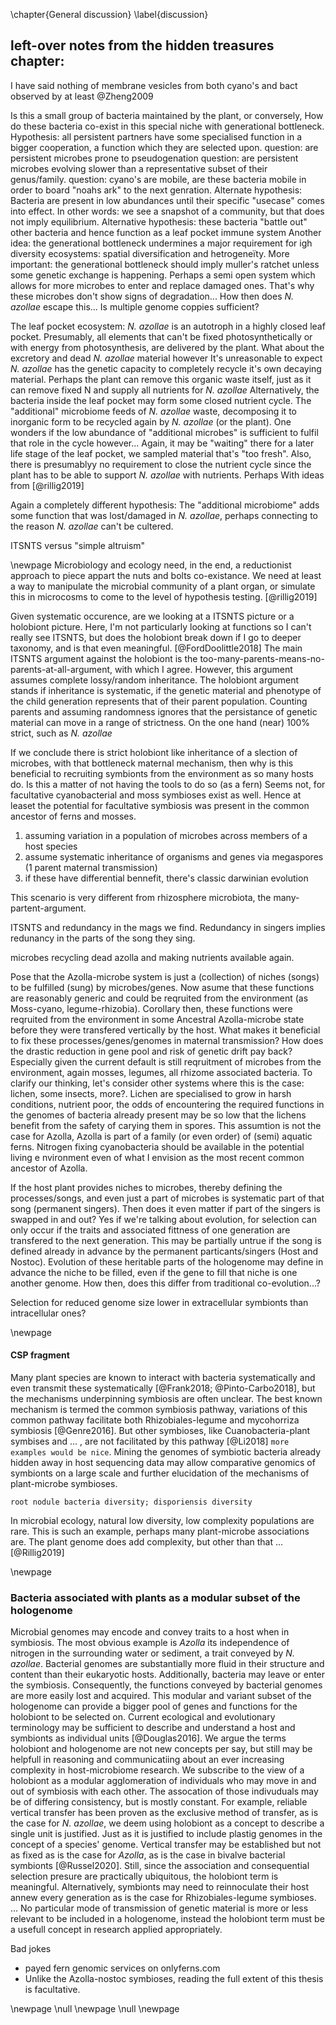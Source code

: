 \chapter{General discussion}
\label{discussion}


## left-over notes from the hidden treasures chapter:

I have said nothing of membrane vesicles from both cyano's and bact observed by
at least @Zheng2009

Is this a small group of bacteria maintained by the plant, or conversely,
How do these bacteria co-exist in this special niche with generational bottleneck.
Hypothesis: all persistent partners have some specialised function in a bigger
cooperation, a function which they are selected upon.
   question: are persistent microbes prone to pseudogenation
   question: are persistent microbes evolving slower than a representative
   subset of their genus/family.
   question: cyano's are mobile, are these bacteria mobile in order to board
   "noahs ark" to the next genration.
Alternate hypothesis: Bacteria are present in low abundances until their specific
"usecase" comes into effect.
In other words: we see a snapshot of a community, but that does not imply
equilibrium.
Alternative hypothesis: these bacteria "battle out" other bacteria and hence
function as a leaf pocket immune system
Another idea: the generational bottleneck undermines a major requirement for
igh diversity ecosystems: spatial diversification and hetrogeneïty.
More important: the generational bottleneck should imply muller's ratchet unless
some genetic exchange is happening.
Perhaps a semi open system which allows for more microbes to enter and replace
damaged ones.
That's why these microbes don't show signs of degradation...
How then does _N. azollae_ escape this... Is multiple genome coppies sufficient?

The leaf pocket ecosystem:
_N. azollae_ is an autotroph in a highly closed leaf pocket.
Presumably, all elements that can't be fixed photosynthetically or with energy
from photosynthesis, are delivered by the plant.
What about the excretory and dead _N. azollae_ material however
It's unreasonable to expect _N. azollae_ has the genetic capacity to completely
recycle it's own decaying material.
Perhaps the plant can remove this organic waste itself, just as it can remove
fixed N and supply all nutrients for _N. azollae_
Alternatively, the bacteria inside the leaf pocket may form some closed nutrient
cycle.
The "additional" microbiome feeds of _N. azollae_ waste, decomposing it to
inorganic form to be recycled again by _N. azollae_ (or the plant).
One wonders if the low abundance of "additional microbes" is sufficient to
fulfil that role in the cycle however...
Again, it may be "waiting" there for a later life stage of the leaf pocket, we
sampled material that's "too fresh".
Also, there is presumablyy no requirement to close the nutrient cycle since the
plant has to be able to support _N. azollae_ with nutrients.
Perhaps
With ideas from [@rillig2019]

Again a completely different hypothesis: The "additional microbiome" adds some
function that was lost/damaged in _N. azollae_, perhaps connecting to the reason
_N. azollae_ can't be cultered.

ITSNTS versus "simple altruism"


\newpage
Microbiology and ecology need, in the end, a reductionist approach to piece
appart the nuts and bolts co-existance.
We need at least a way to manipulate the microbial community of a plant organ,
or simulate this in microcosms to come to the level of hypothesis testing.
[@rillig2019]

Given systematic occurence, are we looking at a ITSNTS picture or a holobiont
picture.
Here, I'm not particularly looking at functions so I can't really see ITSNTS,
but does the holobiont break down if I go to deeper taxonomy, and is that even meaningful.
[@FordDoolittle2018]
The main ITSNTS argument against the holobiont is the too-many-parents-means-no-
parents-at-all-argument, with which I agree.
However, this argument assumes complete lossy/random inheritance.
The holobiont argument stands if inheritance is systematic, if the genetic
material and phenotype of the child generation represents that of their parent population.
Counting parents and assuming randomness ignores that the persistance of genetic
material can move in a range of strictness.
On the one hand (near) 100% strict, such as _N. azollae_


If we conclude there is strict holobiont like inheritance of a slection of
microbes,
with that bottleneck maternal mechanism,
then why is this beneficial to recruiting symbionts from the environment as so
many hosts do.
Is this a matter of not having the tools to do so (as a fern) Seems not, for
facultative cyanobacterial and moss symbioses exist as well. Hence at leaset the
potential for facultative symbiosis was present in the common ancestor of ferns
and mosses.


1. assuming variation in a population of microbes across members of a host
species
2. assume systematic inheritance of organisms and genes via megaspores (1 parent
  maternal transmission)
3. if these have differential bennefit, there's classic darwinian evolution

This scenario is very different from rhizosphere microbiota,
the many-partent-argument.

ITSNTS and redundancy in the mags we find. Redundancy in singers implies
redunancy in the parts of the song they sing.


microbes recycling dead azolla and making nutrients available again.

Pose that the Azolla-microbe system is just a (collection) of niches (songs) to
be fulfilled (sung) by microbes/genes.
Now asume that these functions are reasonably generic and could be reqruited
from the environment (as Moss-cyano, legume-rhizobia).
Corollary then, these functions were reqruited from the environment in some
Ancestral Azolla-microbe state before they were transfered vertically by the host.
What makes it beneficial to fix these processes/genes/genomes in maternal
transmission?
How does the drastic reduction in gene pool and risk of genetic drift pay back?
Especially given the current default is still reqruitment of microbes from the
environment, again mosses, legumes, all rhizome associated bacteria.
To clarify our thinking, let's consider other systems where this is the case:
lichen, some insects, more?.
Lichen are specialised to grow in harsh conditions, nutrient poor, the odds of
encountering the required functions in the genomes of bacteria already present
may be so low that the lichens benefit from the safety of carying them in spores.
This assumtion is not the case for Azolla, Azolla is part of a family (or even
  order) of (semi) aquatic ferns.
Nitrogen fixing cyanobacteria should be available in the potential living e
nvironment even of what I envision as the most recent common ancestor of Azolla.


If the host plant provides niches to microbes, thereby defining the processes/songs,
 and even just a part of microbes is systematic part of that song (permanent singers).
Then does it even matter if part of the singers is swapped in and out?
Yes if we're talking about evolution, for selection can only occur if the traits
and associated fittness of one generation are transfered to the next generation.
This may be partially untrue if the song is defined already in advance by the
permanent particants/singers (Host and Nostoc).
Evolution of these heritable parts of the hologenome may define in advance the
niche to be filled, even if the gene to fill that niche is one another genome.
How then, does this differ from traditional co-evolution...?


Selection for reduced genome size lower in extracellular symbionts than
 intracellular ones?


\newpage
#### CSP fragment
Many plant species are known to interact with bacteria systematically and even transmit these systematically [@Frank2018; @Pinto-Carbo2018], but the mechanisms underpinning symbiosis are often unclear.
The best known mechanism is termed the common symbiosis pathway, variations of this common pathway facilitate both Rhizobiales-legume and mycohorriza symbiosis [@Genre2016].
But other symbioses, like Cuanobacteria-plant symbises and ... , are not facilitated by this pathway [@Li2018] `more examples would be nice`.
Mining the genomes of symbiotic bacteria already hidden away in host sequencing data may allow comparative genomics of symbionts on a large scale and further elucidation of the mechanisms of plant-microbe symbioses.


`root nodule bacteria diversity; disporiensis diversity`



In microbial ecology, natural low diversity, low complexity populations are rare.
This is such an example, perhaps many plant-microbe associations are.
The plant genome does add complexity, but other than that ...
[@Rillig2019]

\newpage

### Bacteria associated with plants as a modular subset of the hologenome
Microbial genomes may encode and convey traits to a host when in symbiosis.
The most obvious example is _Azolla_ its independence of nitrogen in the surrounding water or sediment, a trait conveyed by _N. azollae_.
Bacterial genomes are substantially more fluid in their structure and content than their eukaryotic hosts.
Additionally, bacteria may leave or enter the symbiosis.
Consequently, the functions conveyed by bacterial genomes are more easily lost and acquired.
This modular and variant subset of the hologenome can provide a bigger pool of genes and functions for the holobiont to be selected on.
Current ecological and evolutionary terminology may be sufficient to describe and understand a host and symbionts as individual units [@Douglas2016].
We argue the terms holobiont and hologenome are not new concepts per say, but still may be helpfull in reasoning and communicatiing about an ever increasing complexity in host-microbiome research.
We subscribe to the view of a holobiont as a modular agglomeration of individuals who may move in and out of symbiosis with each other.
The assocation of those indivuduals may be of differing consistency, but is mostly constant.
For example, reliable vertical transfer has been proven as the exclusive method of transfer, as is the case for _N. azollae_, we deem using holobiont as a concept to describe a single unit is justified.
Just as it is justified to include plastig genomes in the concept of a species' genome.
Vertical transfer may be established but not as fixed as is the case for _Azolla_, as is the case in bivalve bacterial symbionts [@Russel2020].
Still, since the association and consequential selection presure are practically ubiquitous, the holobiont term is meaningful.
Alternatively, symbionts may need to reinnoculate their host annew every generation as is the case for Rhizobiales-legume symbioses.
...
No particular mode of transmission of genetic material is more or less relevant to be included in a hologenome, instead the holobiont term must be a usefull concept in research applied appropriately.

Bad jokes
* payed fern genomic services on onlyferns.com
* Unlike the Azolla-nostoc symbioses, reading the full extent of this thesis is facultative.

\newpage
\null
\newpage
\null
\newpage
